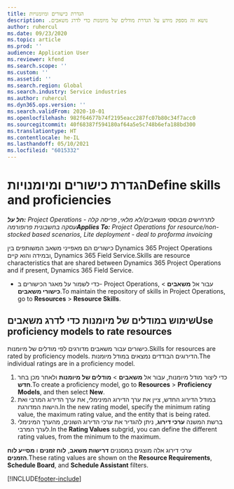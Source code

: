 ```yaml
---
title: הגדרת כישורים ומיומנויות
description: נושא זה מספק מידע על הגדרת מודלים של מיומנות‬‏‫ כדי לדרג משאבים.
author: ruhercul
ms.date: 09/23/2020
ms.topic: article
ms.prod: ''
audience: Application User
ms.reviewer: kfend
ms.search.scope: ''
ms.custom: ''
ms.assetid: ''
ms.search.region: Global
ms.search.industry: Service industries
ms.author: ruhercul
ms.dyn365.ops.version: ''
ms.search.validFrom: 2020-10-01
ms.openlocfilehash: 982f64677b74f2195eacc287fc07b80c34f7acc0
ms.sourcegitcommit: 40f68387f594180af64a5e5c748b6efa188bd300
ms.translationtype: HT
ms.contentlocale: he-IL
ms.lasthandoff: 05/10/2021
ms.locfileid: "6015332"
---
```

# <a name="define-skills-and-proficiencies"></a><span data-ttu-id="47fbe-103">הגדרת כישורים ומיומנויות</span><span class="sxs-lookup"><span data-stu-id="47fbe-103">Define skills and proficiencies</span></span>

<span data-ttu-id="47fbe-104">_**חל על:** Project Operations לתרחישים מבוססי משאבים/לא מלאי, פריסה קלה - עסקה בחשבונית פרופורמה_</span><span class="sxs-lookup"><span data-stu-id="47fbe-104">_**Applies To:** Project Operations for resource/non-stocked based scenarios, Lite deployment - deal to proforma invoicing_</span></span>

<span data-ttu-id="47fbe-105">כישורים הם מאפייני משאב המשותפים בין Dynamics 365 Project Operations ובמידה והוא קיים, Dynamics 365 Field Service.</span><span class="sxs-lookup"><span data-stu-id="47fbe-105">Skills are resource characteristics that are shared between Dynamics 365 Project Operations and if present, Dynamics 365 Field Service.</span></span> 

- <span data-ttu-id="47fbe-106">כדי לשמור על מאגר הכישורים ב- Project Operations, עבור אל **משאבים** \> **כישורי משאבים**.</span><span class="sxs-lookup"><span data-stu-id="47fbe-106">To maintain the repository of skills in Project Operations, go to **Resources** \> **Resource Skills**.</span></span> 

## <a name="use-proficiency-models-to-rate-resources"></a><span data-ttu-id="47fbe-107">שימוש במודלים של מיומנות כדי לדרג משאבים</span><span class="sxs-lookup"><span data-stu-id="47fbe-107">Use proficiency models to rate resources</span></span>

<span data-ttu-id="47fbe-108">כישורים עבור משאבים מדורגים לפי מודלים של מיומנות.</span><span class="sxs-lookup"><span data-stu-id="47fbe-108">Skills for resources are rated by proficiency models.</span></span> <span data-ttu-id="47fbe-109">הדירוגים הבודדים נמצאים במודל מיומנות.</span><span class="sxs-lookup"><span data-stu-id="47fbe-109">The individual ratings are in a proficiency model.</span></span> 

1. <span data-ttu-id="47fbe-110">כדי ליצור מודל מיומנות, עבור אל **משאבים** \> **מודלים של מיומנות** ולאחר מכן בחר **חדש**.</span><span class="sxs-lookup"><span data-stu-id="47fbe-110">To create a proficiency model, go to **Resources** \> **Proficiency Models**, and then select **New**.</span></span>
2. <span data-ttu-id="47fbe-111">במודל הדירוג החדש, ציין את ערך הדירוג המינימלי, את ערך הדירוג המרבי ואת הישות המדורגת.</span><span class="sxs-lookup"><span data-stu-id="47fbe-111">In the new rating model, specify the minimum rating value, the maximum rating value, and the entity that is being rated.</span></span>
3. <span data-ttu-id="47fbe-112">ברשת המשנה **ערכי דירוג**, ניתן להגדיר את ערכי הדירוג השונים, מהערך המינימלי לערך המרבי.</span><span class="sxs-lookup"><span data-stu-id="47fbe-112">In the **Rating Values** subgrid, you can define the different rating values, from the minimum to the maximum.</span></span>


<span data-ttu-id="47fbe-113">ערכי דירוג אלה מוצגים במסננים **דרישות משאב**, **לוח זמנים** ו **מסייע לוח הזמנים**.</span><span class="sxs-lookup"><span data-stu-id="47fbe-113">These rating values are shown on the **Resource Requirements**, **Schedule Board**, and **Schedule Assistant** filters.</span></span>


[!INCLUDE[footer-include](../includes/footer-banner.md)]